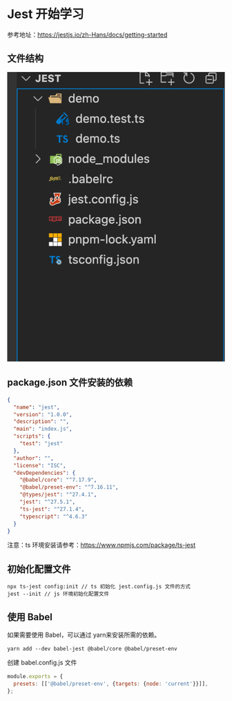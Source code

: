 # Jest 开始学习
参考地址：https://jestjs.io/zh-Hans/docs/getting-started

## 文件结构
<img src="./img/demo.png" />

## package.json 文件安装的依赖
```json
{
  "name": "jest",
  "version": "1.0.0",
  "description": "",
  "main": "index.js",
  "scripts": {
    "test": "jest"
  },
  "author": "",
  "license": "ISC",
  "devDependencies": {
    "@babel/core": "^7.17.9",
    "@babel/preset-env": "^7.16.11",
    "@types/jest": "^27.4.1",
    "jest": "^27.5.1",
    "ts-jest": "^27.1.4",
    "typescript": "^4.6.3"
  }
}
```
注意：ts 环境安装请参考：<https://www.npmjs.com/package/ts-jest>

## 初始化配置文件
```
npx ts-jest config:init // ts 初始化 jest.config.js 文件的方式
jest --init // js 环境初始化配置文件
```

## 使用 Babel
如果需要使用 Babel，可以通过 yarn来安装所需的依赖。

```
yarn add --dev babel-jest @babel/core @babel/preset-env
```

创建 babel.config.js 文件
```js
module.exports = {
  presets: [['@babel/preset-env', {targets: {node: 'current'}}]],
};
```

